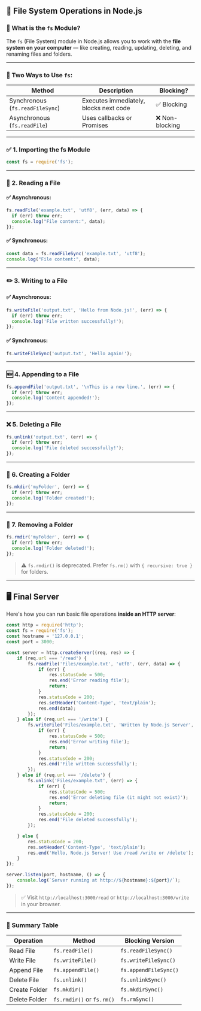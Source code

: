 ## 📂 File System Operations in Node.js

### 📘 What is the `fs` Module?
The `fs` (File System) module in Node.js allows you to work with the **file system on your computer** — like creating, reading, updating, deleting, and renaming files and folders.

---

### 🔄 Two Ways to Use `fs`:

| Method                    | Description                         | Blocking?      |
|---------------------------|-------------------------------------|----------------|
| Synchronous (`fs.readFileSync`) | Executes immediately, blocks next code | ✅ Blocking |
| Asynchronous (`fs.readFile`)     | Uses callbacks or Promises             | ❌ Non-blocking |

---

### ✅ 1. Importing the fs Module

```js
const fs = require('fs');
```

---

### 📄 2. Reading a File

#### ✅ Asynchronous:
```js
fs.readFile('example.txt', 'utf8', (err, data) => {
  if (err) throw err;
  console.log("File content:", data);
});
```

#### ✅ Synchronous:
```js
const data = fs.readFileSync('example.txt', 'utf8');
console.log("File content:", data);
```

---

### ✏️ 3. Writing to a File

#### ✅ Asynchronous:
```js
fs.writeFile('output.txt', 'Hello from Node.js!', (err) => {
  if (err) throw err;
  console.log('File written successfully!');
});
```

#### ✅ Synchronous:
```js
fs.writeFileSync('output.txt', 'Hello again!');
```

---

### 🆕 4. Appending to a File

```js
fs.appendFile('output.txt', '\nThis is a new line.', (err) => {
  if (err) throw err;
  console.log('Content appended!');
});
```

---

### ❌ 5. Deleting a File

```js
fs.unlink('output.txt', (err) => {
  if (err) throw err;
  console.log('File deleted successfully!');
});
```

---

### 📁 6. Creating a Folder

```js
fs.mkdir('myFolder', (err) => {
  if (err) throw err;
  console.log('Folder created!');
});
```

---

### 🚫 7. Removing a Folder

```js
fs.rmdir('myFolder', (err) => {
  if (err) throw err;
  console.log('Folder deleted!');
});
```

> ⚠️ `fs.rmdir()` is deprecated. Prefer `fs.rm()` with `{ recursive: true }` for folders.

---

## 🖥️ Final Server

Here's how you can run basic file operations **inside an HTTP server**:

```js
const http = require('http');
const fs = require('fs');
const hostname = '127.0.0.1';
const port = 3000;

const server = http.createServer((req, res) => {
    if (req.url === '/read') {
        fs.readFile('Files/example.txt', 'utf8', (err, data) => {
            if (err) {
                res.statusCode = 500;
                res.end('Error reading file');
                return;
            }
            res.statusCode = 200;
            res.setHeader('Content-Type', 'text/plain');
            res.end(data);
        });
    } else if (req.url === '/write') {
        fs.writeFile('Files/example.txt', 'Written by Node.js Server', (err) => {
            if (err) {
                res.statusCode = 500;
                res.end('Error writing file');
                return;
            }
            res.statusCode = 200;
            res.end('File written successfully');
        });
    } else if (req.url === '/delete') {
        fs.unlink('Files/example.txt', (err) => {
            if (err) {
                res.statusCode = 500;
                res.end('Error deleting file (it might not exist)');
                return;
            }
            res.statusCode = 200;
            res.end('File deleted successfully');
        });

    } else {
        res.statusCode = 200;
        res.setHeader('Content-Type', 'text/plain');
        res.end('Hello, Node.js Server! Use /read /write or /delete');
    }
});

server.listen(port, hostname, () => {
    console.log(`Server running at http://${hostname}:${port}/`);
});

```

> ✅ Visit `http://localhost:3000/read` or `http://localhost:3000/write` in your browser.

---


### 📘 Summary Table

| Operation     | Method                    | Blocking Version       |
|---------------|----------------------------|-------------------------|
| Read File     | `fs.readFile()`            | `fs.readFileSync()`     |
| Write File    | `fs.writeFile()`           | `fs.writeFileSync()`    |
| Append File   | `fs.appendFile()`          | `fs.appendFileSync()`   |
| Delete File   | `fs.unlink()`              | `fs.unlinkSync()`       |
| Create Folder | `fs.mkdir()`               | `fs.mkdirSync()`        |
| Delete Folder | `fs.rmdir()` or `fs.rm()`  | `fs.rmSync()`           |